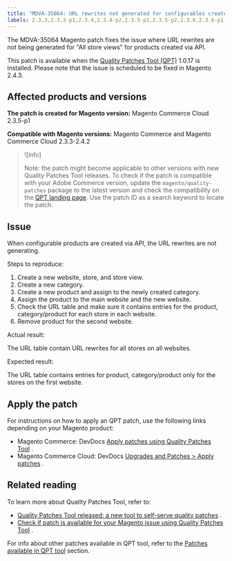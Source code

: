 ```yaml
---
title: "MDVA-35064: URL rewrites not generated for configurables created via API"
labels: 2.3.3,2.3.3-p1,2.3.4,2.3.4-p2,2.3.5-p1,2.3.5-p2,2.3.6,2.3.6-p1,2.4.0,2.4.0-p1,2.4.1,2.4.1-p1,2.4.2,QPT 1.0.17,Magento Commerce,Magento Commerce Cloud,Quality Patches Tool,support tools
---
```


The MDVA-35064 Magento patch fixes the issue where URL rewrites are not being generated for "All store views" for products created via API.

This patch is available when the [Quality Patches Tool (QPT)](https://support.magento.com/hc/en-us/articles/360047139492) 1.0.17 is installed. Please note that the issue is scheduled to be fixed in Magento 2.4.3.

## Affected products and versions

 **The patch is created for Magento version:** Magento Commerce Cloud 2.3.5-p1

 **Compatible with Magento versions:** Magento Commerce and Magento Commerce Cloud 2.3.3-2.4.2

>![info]
>
 >Note: the patch might become applicable to other versions with new Quality Patches Tool releases. To check if the patch is compatible with your Adobe Commerce version, update the `magento/quality-patches` package to the latest version and check the compatibility on the [QPT landing page](https://devdocs.magento.com/quality-patches/tool.html#patch-grid). Use the patch ID as a search keyword to locate the patch.

## Issue

When configurable products are created via API, the URL rewrites are not generating.

 <span class="wysiwyg-underline">Steps to reproduce:</span> 

1. Create a new website, store, and store view.
1. Create a new category.
1. Create a new product and assign to the newly created category.
1. Assign the product to the main website and the new website.
1. Check the URL table and make sure it contains entries for the product, category/product for each store in each website.
1. Remove product for the second website.

 <span class="wysiwyg-underline">Actual result:</span> 

The URL table contain URL rewrites for all stores on all websites.

 <span class="wysiwyg-underline">Expected result:</span> 

The URL table contains entries for product, category/product only for the stores on the first website.

## Apply the patch

For instructions on how to apply an QPT patch, use the following links depending on your Magento product:

* Magento Commerce: DevDocs [Apply patches using Quality Patches Tool](https://devdocs.magento.com/guides/v2.4/comp-mgr/patching/mqp.html) .
* Magento Commerce Cloud: DevDocs [Upgrades and Patches > Apply patches](https://devdocs.magento.com/cloud/project/project-patch.html) .

## Related reading

To learn more about Quality Patches Tool, refer to:

* [Quality Patches Tool released: a new tool to self-serve quality patches](https://support.magento.com/hc/en-us/articles/360047139492) .
* [Check if patch is available for your Magento issue using Quality Patches Tool](https://support.magento.com/hc/en-us/articles/360047125252) .

For info about other patches available in QPT tool, refer to the [Patches available in QPT tool](https://support.magento.com/hc/en-us/sections/360010506631-Patches-available-in-QPT-tool-) section.
